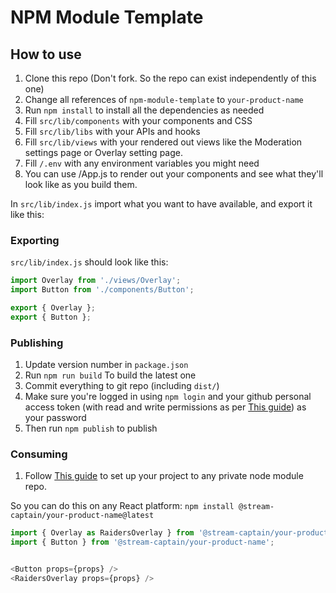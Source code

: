 # NPM Module Template

## How to use
1. Clone this repo (Don't fork. So the repo can exist independently of this one)  
2. Change all references of `npm-module-template` to `your-product-name`  
3. Run `npm install` to install all the dependencies as needed
4. Fill `src/lib/components` with your components and CSS  
5. Fill `src/lib/libs` with your APIs and hooks  
6. Fill `src/lib/views` with your rendered out views like the Moderation settings page or Overlay setting page.    
7. Fill `/.env` with any environment variables you might need  
8. You can use /App.js to render out your components and see what they'll look like as you build them.  

In `src/lib/index.js` import what you want to have available, and export it like this:
### Exporting
`src/lib/index.js` should look like this:
```js
import Overlay from './views/Overlay';
import Button from './components/Button';

export { Overlay };
export { Button };
```

### Publishing 
1. Update version number in `package.json`   
2. Run `npm run build` To build the latest one   
3. Commit everything to git repo (including `dist/`)  
4. Make sure you're logged in using `npm login` and your github personal access token (with read and write permissions as per [This guide](https://streamcaptain.atlassian.net/wiki/spaces/CT/pages/1734475809/Node+Modules)) as your password    
5. Then run `npm publish` to publish   

### Consuming
1. Follow [This guide](https://streamcaptain.atlassian.net/wiki/spaces/CT/pages/1769635853/Consuming+CTV+Node+Modules) to set up your project to any private node module repo.

So you can do this on any React platform: 
`npm install @stream-captain/your-product-name@latest`  
```js
import { Overlay as RaidersOverlay } from '@stream-captain/your-product-name'; //your product name can be like @stream-captain/raiders-tools
import { Button } from '@stream-captain/your-product-name';


<Button props={props} />
<RaidersOverlay props={props} />
```